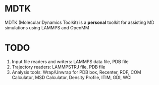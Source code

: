# MDTK
MDTK (Molecular Dynamics Toolkit) is a **personal** toolkit for assisting MD simulations using LAMMPS and OpenMM

# TODO
1. Input file readers and writers: LAMMPS data file, PDB file
2. Trajectory readers: LAMMPSTRJ file, PDB file
3. Analysis tools: Wrap/Unwrap for PDB box, Recenter, RDF, COM Calculator, MSD Calculator, Density Profile, ITIM, GDI, WCI
